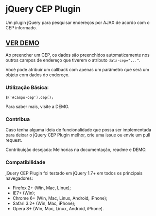 # jQuery CEP Plugin
Um plugin jQuery para pesquisar endereços por AJAX de acordo com o CEP informado.

## [VER DEMO](http://shakegioh.github.io/jquery.cep/)

Ao preencher um CEP, os dados são preenchidos automaticamente nos outros campos de endereço que tiverem o atributo `data-cep="..."`.

Você pode atribuir um callback com apenas um parâmetro que será um objeto com dados do endereço.

### Utilização Básica:

`$('#campo-cep').cep();`

Para saber mais, visite a DEMO.

### Contribua

Caso tenha alguma ideia de funcionalidade que possa ser implementada para deixar o jQuery CEP Plugin melhor, crie uma issue ou envie um pull request.

Contribuição desejada: Melhorias na documentação, readme e DEMO.

### Compatibilidade
jQuery CEP Plugin foi testado em jQuery 1.7+ em todos os principais navegadores:

  * Firefox 2+ (Win, Mac, Linux);
  * IE7+ (Win);
  * Chrome 6+ (Win, Mac, Linux, Android, iPhone);
  * Safari 3.2+ (Win, Mac, iPhone);
  * Opera 8+ (Win, Mac, Linux, Android, iPhone).
